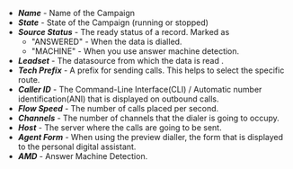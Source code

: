 * ***Name*** - Name of the Campaign
* ***State*** - State of the Campaign (running or stopped)
* ***Source Status*** - The ready status of a record. Marked as
   + "ANSWERED" - When the data is dialled. 
   + "MACHINE" - When you use answer machine detection.
* ***Leadset*** - The datasource from which the data is read .
* ***Tech Prefix*** - A prefix for sending calls. This helps to select the specific route.
* ***Caller ID*** - The Command-Line Interface(CLI) / Automatic number identification(ANI) that is displayed on outbound calls.
* ***Flow Speed*** - The number of calls placed per second.
* ***Channels*** - The number of channels that the dialer is going to occupy.
* ***Host*** - The server where the calls are going to be sent.
* ***Agent Form*** - When using the preview dialler, the form that is displayed to the personal digital assistant.
* ***AMD*** - Answer Machine Detection.
